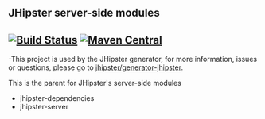 JHipster server-side modules
----------------------------

[![Build Status][travis-image]][travis-url] [![Maven Central][maven-image]][maven-url]
 -
 -This project is used by the JHipster generator, for more information, issues or questions, please go to [jhipster/generator-jhipster](https://github.com/jhipster/generator-jhipster).
 
This is the parent for JHipster's server-side modules
- jhipster-dependencies
- jhipster-server

[travis-image]: https://travis-ci.org/jhipster/jhipster.svg?branch=master
[travis-url]: https://travis-ci.org/jhipster/jhipster

[maven-image]: https://maven-badges.herokuapp.com/maven-central/io.github.jhipster/jhipster/badge.svg
[maven-url]: https://maven-badges.herokuapp.com/maven-central/io.github.jhipster/jhipster

